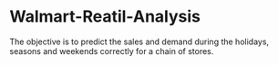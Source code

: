 # Walmart-Reatil-Analysis
The objective is to predict the sales and demand during the holidays, seasons and weekends correctly for a chain of stores.
